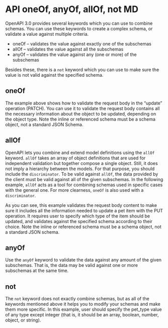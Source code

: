 # API oneOf, anyOf, allOf, not MD

OpenAPI 3.0 provides several keywords which you can use to combine schemas.
You can use these keywords to create a complex schema, or validate a value against multiple criteria.
* oneOf – validates the value against exactly one of the subschemas
* allOf – validates the value against all the subschemas
* anyOf – validates the value against any (one or more) of the subschemas

Besides these, there is a `not` keyword which you can use to make sure the value is not valid against the specified schema.

## oneOf

<api-schema openapi-path="api-sources/API_oneOf_Referenced.yaml" name="Cat"/>

<api-schema openapi-path="api-sources/API_oneOf_Referenced.yaml" name="Dog"/>

The example above shows how to validate the request body in the “update” operation (PATCH).
You can use it to validate the request body contains all the necessary information about the object to be updated, depending on the object type.
Note the inline or referenced schema must be a schema object, not a standard JSON Schema.

## allOf

OpenAPI lets you combine and extend model definitions using the `allOf` keyword.
`allOf` takes an array of object definitions that are used for independent validation but together compose a single object.
Still, it does not imply a hierarchy between the models.
For that purpose, you should include the `discriminator`.
To be valid against `allOf`, the data provided by the client must be valid against all of the given subschemas.
In the following example, `allOf` acts as a tool for combining schemas used in specific cases with the general one.
For more clearness, `oneOf` is also used with a `discriminator`.

<api-schema openapi-path="api-sources/API_allOf_Referenced.yaml" name="Dog"/>

As you can see, this example validates the request body content to make sure it includes all the information needed to update a pet item with the PUT operation.
It requires user to specify which type of the item should be updated, and validates against the specified schema according to their choice.
Note the inline or referenced schema must be a schema object, not a standard JSON schema.

## anyOf

Use the `anyOf` keyword to validate the data against any amount of the given subschemas.
That is, the data may be valid against one or more subschemas at the same time.

<api-schema openapi-path="api-sources/API_anyOf_Referenced.yaml" name="PetByAge"/>

<api-schema openapi-path="api-sources/API_anyOf_Referenced.yaml" name="PetByType"/>

## not

The `not` keyword does not exactly combine schemas, but as all of the keywords mentioned above it helps you to modify your schemas and make them more specific.
In this example, user should specify the pet_type value of any type except integer (that is, it should be an array, boolean, number, object, or string).

<api-schema openapi-path="api-sources/API_not_Referenced.yaml" name="PetByType"/>
